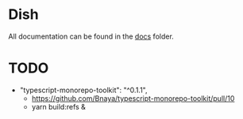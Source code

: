 # Dish

All documentation can be found in the [docs](/docs) folder.

# TODO

- "typescript-monorepo-toolkit": "^0.1.1",
  - https://github.com/Bnaya/typescript-monorepo-toolkit/pull/10
  - yarn build:refs &
